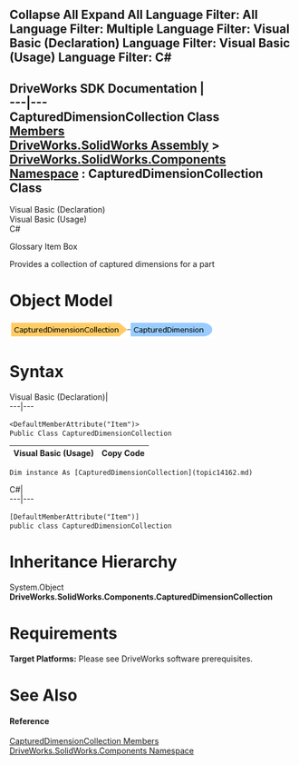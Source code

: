 Collapse All Expand All Language Filter: All  Language Filter: Multiple  Language Filter: Visual Basic (Declaration) Language Filter: Visual Basic (Usage) Language Filter: C#  
---  
DriveWorks SDK Documentation  |   
---|---  
CapturedDimensionCollection Class   
[Members](topic14163.md)   
[DriveWorks.SolidWorks Assembly](topic13342.md) > [DriveWorks.SolidWorks.Components Namespace](topic13925.md) : CapturedDimensionCollection Class  
---  
  
Visual Basic (Declaration)    
Visual Basic (Usage)    
C# 

Glossary Item Box

Provides a collection of captured dimensions for a part 

# Object Model

![](dotnetdiagramimages/image781.png)

# Syntax

Visual Basic (Declaration)|   
---|---  
      
    
    <DefaultMemberAttribute("Item")>
    Public Class CapturedDimensionCollection   
  
Visual Basic (Usage)| Copy Code  
---|---  
      
    
    Dim instance As [CapturedDimensionCollection](topic14162.md)  
  
C#|   
---|---  
      
    
    [DefaultMemberAttribute("Item")]
    public class CapturedDimensionCollection   
  
# Inheritance Hierarchy

System.Object  
**DriveWorks.SolidWorks.Components.CapturedDimensionCollection**  


# Requirements

**Target Platforms:** Please see DriveWorks software prerequisites.

# See Also

#### Reference

[CapturedDimensionCollection Members](topic14163.md)   
[DriveWorks.SolidWorks.Components Namespace](topic13925.md)


